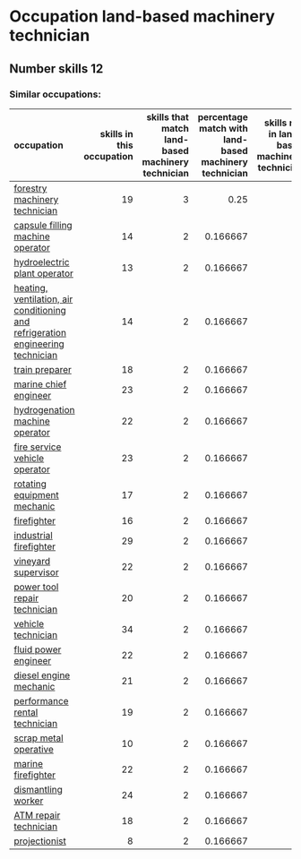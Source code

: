 # Occupation land-based machinery technician
## Number skills 12
### Similar occupations:
| occupation                                                                                                                                                            |   skills in this occupation |   skills that match land-based machinery technician |   percentage match with land-based machinery technician |   skills not in land-based machinery technician |
|:----------------------------------------------------------------------------------------------------------------------------------------------------------------------|----------------------------:|----------------------------------------------------:|--------------------------------------------------------:|------------------------------------------------:|
| [forestry machinery technician](forestry_machinery_technician.md)                                                                                                     |                          19 |                                                   3 |                                                0.25     |                                              16 |
| [capsule filling machine operator](capsule_filling_machine_operator.md)                                                                                               |                          14 |                                                   2 |                                                0.166667 |                                              12 |
| [hydroelectric plant operator](hydroelectric_plant_operator.md)                                                                                                       |                          13 |                                                   2 |                                                0.166667 |                                              11 |
| [heating, ventilation, air conditioning and refrigeration engineering technician](heating,_ventilation,_air_conditioning_and_refrigeration_engineering_technician.md) |                          14 |                                                   2 |                                                0.166667 |                                              12 |
| [train preparer](train_preparer.md)                                                                                                                                   |                          18 |                                                   2 |                                                0.166667 |                                              16 |
| [marine chief engineer](marine_chief_engineer.md)                                                                                                                     |                          23 |                                                   2 |                                                0.166667 |                                              21 |
| [hydrogenation machine operator](hydrogenation_machine_operator.md)                                                                                                   |                          22 |                                                   2 |                                                0.166667 |                                              20 |
| [fire service vehicle operator](fire_service_vehicle_operator.md)                                                                                                     |                          23 |                                                   2 |                                                0.166667 |                                              21 |
| [rotating equipment mechanic](rotating_equipment_mechanic.md)                                                                                                         |                          17 |                                                   2 |                                                0.166667 |                                              15 |
| [firefighter](firefighter.md)                                                                                                                                         |                          16 |                                                   2 |                                                0.166667 |                                              14 |
| [industrial firefighter](industrial_firefighter.md)                                                                                                                   |                          29 |                                                   2 |                                                0.166667 |                                              27 |
| [vineyard supervisor](vineyard_supervisor.md)                                                                                                                         |                          22 |                                                   2 |                                                0.166667 |                                              20 |
| [power tool repair technician](power_tool_repair_technician.md)                                                                                                       |                          20 |                                                   2 |                                                0.166667 |                                              18 |
| [vehicle technician](vehicle_technician.md)                                                                                                                           |                          34 |                                                   2 |                                                0.166667 |                                              32 |
| [fluid power engineer](fluid_power_engineer.md)                                                                                                                       |                          22 |                                                   2 |                                                0.166667 |                                              20 |
| [diesel engine mechanic](diesel_engine_mechanic.md)                                                                                                                   |                          21 |                                                   2 |                                                0.166667 |                                              19 |
| [performance rental technician](performance_rental_technician.md)                                                                                                     |                          19 |                                                   2 |                                                0.166667 |                                              17 |
| [scrap metal operative](scrap_metal_operative.md)                                                                                                                     |                          10 |                                                   2 |                                                0.166667 |                                               8 |
| [marine firefighter](marine_firefighter.md)                                                                                                                           |                          22 |                                                   2 |                                                0.166667 |                                              20 |
| [dismantling worker](dismantling_worker.md)                                                                                                                           |                          24 |                                                   2 |                                                0.166667 |                                              22 |
| [ATM repair technician](ATM_repair_technician.md)                                                                                                                     |                          18 |                                                   2 |                                                0.166667 |                                              16 |
| [projectionist](projectionist.md)                                                                                                                                     |                           8 |                                                   2 |                                                0.166667 |                                               6 |

